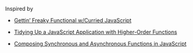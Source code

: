 Inspired by

- [Gettin’ Freaky Functional w/Curried JavaScript](http://blog.carbonfive.com/2015/01/14/gettin-freaky-functional-wcurried-javascript/)

- [Tidying Up a JavaScript Application with Higher-Order Functions](http://blog.carbonfive.com/2015/01/05/tidying-up-a-javascript-application-with-higher-order-functions/)

- [Composing Synchronous and Asynchronous Functions in JavaScript](http://blog.carbonfive.com/2015/01/29/composing-synchronous-and-asynchronous-functions-in-javascript/)

